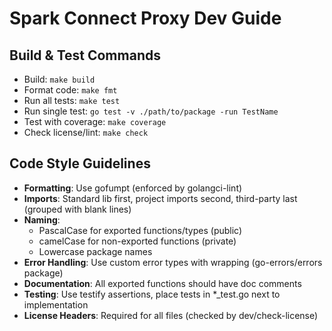 # Spark Connect Proxy Dev Guide

## Build & Test Commands
- Build: `make build`
- Format code: `make fmt`
- Run all tests: `make test`
- Run single test: `go test -v ./path/to/package -run TestName`
- Test with coverage: `make coverage`
- Check license/lint: `make check`

## Code Style Guidelines
- **Formatting**: Use gofumpt (enforced by golangci-lint)
- **Imports**: Standard lib first, project imports second, third-party last (grouped with blank lines)
- **Naming**:
  - PascalCase for exported functions/types (public)
  - camelCase for non-exported functions (private)
  - Lowercase package names
- **Error Handling**: Use custom error types with wrapping (go-errors/errors package)
- **Documentation**: All exported functions should have doc comments
- **Testing**: Use testify assertions, place tests in *_test.go next to implementation
- **License Headers**: Required for all files (checked by dev/check-license)